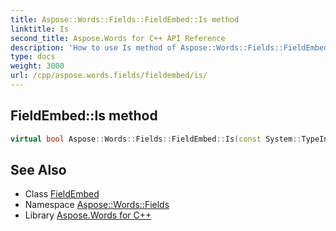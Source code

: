 ```yaml
---
title: Aspose::Words::Fields::FieldEmbed::Is method
linktitle: Is
second_title: Aspose.Words for C++ API Reference
description: 'How to use Is method of Aspose::Words::Fields::FieldEmbed class in C++.'
type: docs
weight: 3000
url: /cpp/aspose.words.fields/fieldembed/is/
---
```

## FieldEmbed::Is method




```cpp
virtual bool Aspose::Words::Fields::FieldEmbed::Is(const System::TypeInfo &target) const override
```

## See Also

* Class [FieldEmbed](../)
* Namespace [Aspose::Words::Fields](../../)
* Library [Aspose.Words for C++](../../../)
